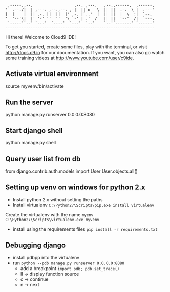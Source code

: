 
     ,-----.,--.                  ,--. ,---.   ,--.,------.  ,------.
    '  .--./|  | ,---. ,--.,--. ,-|  || o   \  |  ||  .-.  \ |  .---'
    |  |    |  || .-. ||  ||  |' .-. |`..'  |  |  ||  |  \  :|  `--, 
    '  '--'\|  |' '-' ''  ''  '\ `-' | .'  /   |  ||  '--'  /|  `---.
     `-----'`--' `---'  `----'  `---'  `--'    `--'`-------' `------'
    ----------------------------------------------------------------- 


Hi there! Welcome to Cloud9 IDE!

To get you started, create some files, play with the terminal,
or visit http://docs.c9.io for our documentation.
If you want, you can also go watch some training videos at
http://www.youtube.com/user/c9ide.
 
## Activate virtual environment
source myvenv/bin/activate

## Run the server
python manage.py runserver 0.0.0.0:8080

## Start django shell
python manage.py shell

## Query user list from db
from django.contrib.auth.models import User
User.objects.all()

## Setting up venv on windows for python 2.x
- Install python 2.x without setting the paths
- Install virtualenv
`C:\Python27\Scripts\pip.exe install virtualenv`

Create the virtualenv with the name `myenv`
`C:\Python27\Scripts\virtualenv.exe myvenv`

- install using the requirements files
`pip install -r requirements.txt`

## Debugging django
- install pdbpp into the virtualenv
- run `python --pdb manage.py runserver 0.0.0.0:8080`
  - add a breakpoint `import pdb; pdb.set_trace()`
  - ll -> display function source
  - c -> continue
  - n -> next